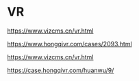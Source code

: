 # VR

https://www.vizcms.cn/vr.html

https://www.hongqivr.com/cases/2093.html

https://www.vizcms.cn/vr.html

https://case.hongqivr.com/huanwu/9/
